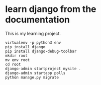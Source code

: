 # learn django from the documentation

This is my learning project.

```
virtualenv -p python3 env
pip install django
pip install django-debug-toolbar
mkdir root
mv env root
cd root
django-admin startproject mysite .
django-admin startapp polls
python manage.py migrate


```
